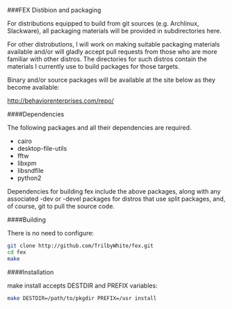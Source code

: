 ###FEX Distibion and packaging

For distributions equipped to build from git sources (e.g. Archlinux,
Slackware), all packaging materials will be provided in subdirectories here.

For other distrobutions, I will work on making suitable packaging materials
available and/or will gladly accept pull requests from those who are more
familiar with other distros.  The directories for such distros contain the
materials I currently use to build packages for those targets.

Binary and/or source packages will be available at the site below as they
become available:

http://behaviorenterprises.com/repo/

####Dependencies

The following packages and all their dependencies are required.

+ cairo
+ desktop-file-utils
+ fftw
+ libxpm
+ libsndfile
+ python2

Dependencies for building fex include the above packages, along with any
associated -dev or -devel packages for distros that use split packages, and,
of course, git to pull the source code.

####Building

There is no need to configure:

```bash
git clone http://github.com/TrilbyWhite/fex.git
cd fex
make
```

####Installation

make install accepts DESTDIR and PREFIX variables:

```bash
make DESTDIR=/path/to/pkgdir PREFIX=/usr install
```

